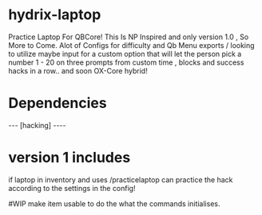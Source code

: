 # hydrix-laptop
Practice Laptop For QBCore! This Is NP Inspired and only version 1.0 , So More to Come. Alot of Configs for difficulty and Qb Menu exports / looking to utilize maybe input for a custom option that will let the person pick a number 1 - 20 on three prompts from custom time , blocks and success hacks in a row.. and soon OX-Core hybrid!

# Dependencies 
 --- [hacking] ---- 
 
 # version 1 includes
 if laptop in inventory and uses /practicelaptop can practice the hack according to the settings in the config!
 
 #WIP
 make item usable to do the what the commands initialises.
